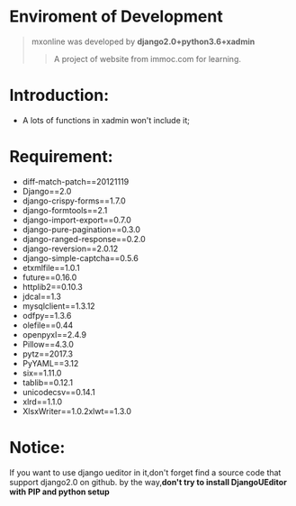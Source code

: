 # Enviroment of Development
> mxonline was developed by  **django2.0+python3.6+xadmin**
>> A project of website from immoc.com for learning.

# Introduction:
+ A lots of functions in xadmin won't include it;
# Requirement:
+ diff-match-patch==20121119
+ Django==2.0
+ django-crispy-forms==1.7.0
+ django-formtools==2.1
+ django-import-export==0.7.0
+ django-pure-pagination==0.3.0
+ django-ranged-response==0.2.0
+ django-reversion==2.0.12
+ django-simple-captcha==0.5.6
+ etxmlfile==1.0.1
+ future==0.16.0
+ httplib2==0.10.3
+ jdcal==1.3
+ mysqlclient==1.3.12
+ odfpy==1.3.6
+ olefile==0.44
+ openpyxl==2.4.9
+ Pillow==4.3.0
+ pytz==2017.3
+ PyYAML==3.12
+ six==1.11.0
+ tablib==0.12.1
+ unicodecsv==0.14.1
+ xlrd==1.1.0
+ XlsxWriter==1.0.2xlwt==1.3.0

# Notice:
If you want to use django ueditor in it,don't forget find a source code that support django2.0 on github. by the way,**don't try to install DjangoUEditor with PIP and python setup**


